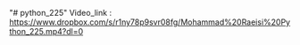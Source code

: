 "# python_225" 
Video_link : https://www.dropbox.com/s/r1ny78p9svr08fg/Mohammad%20Raeisi%20Python_225.mp4?dl=0
